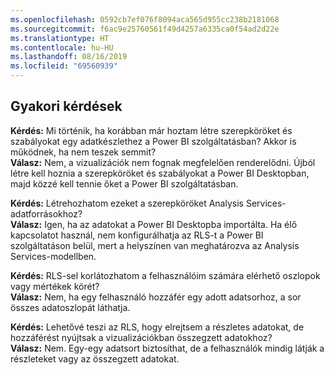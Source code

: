 ```yaml
---
ms.openlocfilehash: 0592cb7ef076f8094aca565d955cc238b2181068
ms.sourcegitcommit: f6ac9e25760561f49d4257a6335ca0f54ad2d22e
ms.translationtype: HT
ms.contentlocale: hu-HU
ms.lasthandoff: 08/16/2019
ms.locfileid: "69560939"
---
```

## <a name="faq"></a>Gyakori kérdések
**Kérdés:** Mi történik, ha korábban már hoztam létre szerepköröket és szabályokat egy adatkészlethez a Power BI szolgáltatásban? Akkor is működnek, ha nem teszek semmit?  
**Válasz:** Nem, a vizualizációk nem fognak megfelelően renderelődni. Újból létre kell hoznia a szerepköröket és szabályokat a Power BI Desktopban, majd közzé kell tennie őket a Power BI szolgáltatásban.

**Kérdés:** Létrehozhatom ezeket a szerepköröket Analysis Services-adatforrásokhoz?  
**Válasz:** Igen, ha az adatokat a Power BI Desktopba importálta. Ha élő kapcsolatot használ, nem konfigurálhatja az RLS-t a Power BI szolgáltatáson belül, mert a helyszínen van meghatározva az Analysis Services-modellben.

**Kérdés:** RLS-sel korlátozhatom a felhasználóim számára elérhető oszlopok vagy mértékek körét?  
**Válasz:** Nem, ha egy felhasználó hozzáfér egy adott adatsorhoz, a sor összes adatoszlopát láthatja.

**Kérdés:** Lehetővé teszi az RLS, hogy elrejtsem a részletes adatokat, de hozzáférést nyújtsak a vizualizációkban összegzett adatokhoz?  
**Válasz:** Nem. Egy-egy adatsort biztosíthat, de a felhasználók mindig látják a részleteket vagy az összegzett adatokat.

